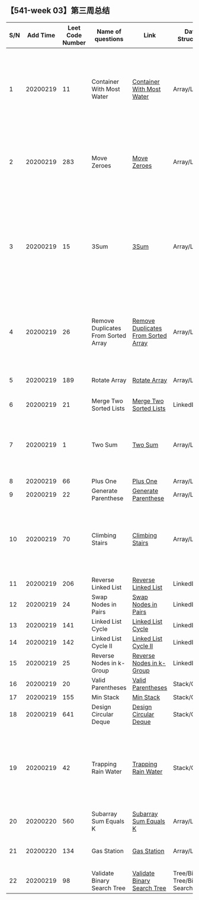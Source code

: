 ## 【541-week 03】第三周总结

| S/N  | Add Time | Leet Code Number | Name of questions                   | Link                                                         | Data Structure                      | Solution/Question Type | Hardness | Player1 Finish Date | Player2 Finish Date | Player1 Comment                                              | Player2 Comment                                              | Player1 Revised Date | Player2 Revised Date |
| ---- | -------- | ---------------- | ----------------------------------- | ------------------------------------------------------------ | ----------------------------------- | ---------------------- | -------- | ------------------- | ------------------- | ------------------------------------------------------------ | ------------------------------------------------------------ | -------------------- | -------------------- |
| 1    | 20200219 | 11               | Container With Most Water           | [Container With Most Water](https://leetcode.com/problems/container-with-most-water/) | Array/List                          | Traversal              | Medium   | 20200219            | 20200219            | 思路：一维数组遍历 S1: 快慢双指针双重遍历 + 枚举 S2: 头指针+尾指针左右夹逼 |                                                              |                      |                      |
| 2    | 20200219 | 283              | Move Zeroes                         | [Move Zeroes](https://leetcode.com/problems/move-zeroes/)    | Array/List                          | Traversal              | Easy     | 20200219            | 20200220            | "思路：一维数组遍历 S1: 两次遍历 S2: Pivod分成左右两边       |                                                              |                      |                      |
| 3    | 20200219 | 15               | 3Sum                                | [3Sum](https://leetcode.com/problems/3sum/)                  | Array/List                          | Traversal              | Medium   | 20200220            |                     | 思路：一维数组遍历 S1: 【禁忌】奥义之3重for循环 S2: HashMap保存重复结果 S3: 头指针+尾指针夹逼 |                                                              |                      |                      |
| 4    | 20200219 | 26               | Remove Duplicates From Sorted Array | [Remove Duplicates From Sorted Array](https://leetcode.com/problems/remove-duplicates-from-sorted-array/) | Array/List                          | Traversal              | Easy     | 20200220            |                     | 思路：一维数组遍历 S1: 快慢双指针将不重复元素移到数组左边    |                                                              |                      |                      |
| 5    | 20200219 | 189              | Rotate Array                        | [Rotate Array](https://leetcode.com/problems/rotate-array/)  | Array/List                          | Traversal              | Easy     | 20200220            | 20200219            |                                                              | 1. Cyclic replacement 2. Reverse array                       |                      |                      |
| 6    | 20200219 | 21               | Merge Two Sorted Lists              | [Merge Two Sorted Lists](https://leetcode.com/problems/merge-two-sorted-lists/) | LinkedList                          | Recursion              | Easy     | 20200220            |                     |                                                              |                                                              |                      |                      |
| 7    | 20200219 | 1                | Two Sum                             | [Two Sum](https://leetcode.com/problems/two-sum/)            | Array/List                          | Traversal              | Easy     | 20200219            |                     | 思路：一维数组遍历 S1: 快慢双指针双重遍历 + 枚举 S2: HashMap |                                                              |                      |                      |
| 8    | 20200219 | 66               | Plus One                            | [Plus One](https://leetcode.com/problems/plus-one/)          | Array/List                          | Traversal              | Easy     |                     | 20200219            |                                                              |                                                              |                      |                      |
| 9    | 20200219 | 22               | Generate Parenthese                 | [Generate Parenthese](https://leetcode.com/problems/generate-parentheses/) | Array/List                          | Traversal              | Medium   |                     |                     |                                                              |                                                              |                      |                      |
| 10   | 20200219 | 70               | Climbing Stairs                     | [Climbing Stairs](https://leetcode.com/problems/climbing-stairs/) | Array/List                          | Recursion              | Easy     | 20200219            |                     | 思路：找最近重复子问题 S1: 暴力Fibonacci递归 S2: 只保存3个值递归 |                                                              |                      |                      |
| 11   | 20200219 | 206              | Reverse Linked List                 | [Reverse Linked List](https://leetcode.com/problems/reverse-linked-list/) | LinkedList                          | Traversal              | Easy     |                     |                     |                                                              |                                                              |                      |                      |
| 12   | 20200219 | 24               | Swap Nodes in Pairs                 | [Swap Nodes in Pairs](https://leetcode.com/problems/swap-nodes-in-pairs/) | LinkedList                          | Traversal              | Medium   |                     |                     |                                                              |                                                              |                      |                      |
| 13   | 20200219 | 141              | Linked List Cycle                   | [Linked List Cycle](https://leetcode.com/problems/linked-list-cycle/) | LinkedList                          | Traversal              | Easy     |                     |                     |                                                              |                                                              |                      |                      |
| 14   | 20200219 | 142              | Linked List Cycle II                | [Linked List Cycle II](https://leetcode.com/problems/linked-list-cycle-ii/) | LinkedList                          | Traversal              | Medium   |                     |                     |                                                              |                                                              |                      |                      |
| 15   | 20200219 | 25               | Reverse Nodes in k-Group            | [Reverse Nodes in k-Group](https://leetcode.com/problems/reverse-nodes-in-k-group/) | LinkedList                          | Traversal              | Hard     |                     |                     |                                                              |                                                              |                      |                      |
| 16   | 20200219 | 20               | Valid Parentheses                   | [Valid Parentheses](https://leetcode.com/problems/valid-parentheses/) | Stack/Queue                         | Traversal              | Easy     |                     |                     |                                                              |                                                              |                      |                      |
| 17   | 20200219 | 155              | Min Stack                           | [Min Stack](https://leetcode.com/problems/min-stack/)        | Stack/Queue                         | Traversal              | Easy     |                     |                     |                                                              |                                                              |                      |                      |
| 18   | 20200219 | 641              | Design Circular Deque               | [Design Circular Deque](https://leetcode.com/problems/design-circular-deque/) | Stack/Queue                         | Traversal              | Medium   |                     |                     |                                                              |                                                              |                      |                      |
| 19   | 20200219 | 42               | Trapping Rain Water                 | [Trapping Rain Water](https://leetcode.com/problems/trapping-rain-water/) | Stack/Queue                         | Traversal              | Hard     |                     | 20200220            |                                                              | 1. 维护从左到右、从右到左的acceding队列，得到第i个位置左右两边最高的数值 2. 左右夹逼 |                      |                      |
| 20   | 20200220 | 560              | Subarray Sum Equals K               | [Subarray Sum Equals K](https://leetcode.com/problems/subarray-sum-equals-k/) | Array/List                          | Traversal              | Medium   |                     |                     |                                                              |                                                              |                      |                      |
| 21   | 20200220 | 134              | Gas Station                         | [Gas Station](https://leetcode.com/problems/gas-station/)    | Array/List                          | Traversal              | Medium   |                     | 20200220            |                                                              | time complexity O(n)，遍历一遍数组                           |                      |                      |
| 22   | 20200219 | 98               | Validate Binary Search Tree         | [Validate Binary Search Tree](https://leetcode.com/problems/validate-binary-search-tree/) | Tree/Binary Tree/Binary Search Tree | Recursion              | Medium   | 20200223            |                     |                                                              |                                                              |                      |                      |